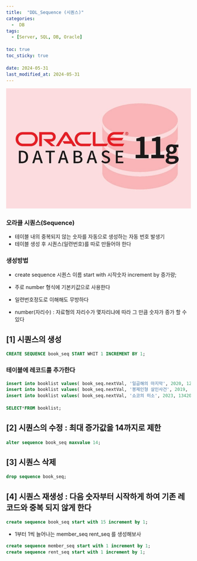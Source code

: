 ```yaml
---
title:  "DDL_Sequence (시퀀스)"
categories:
  -  DB
tags:
  - [Server, SQL, DB, Oracle]

toc: true
toc_sticky: true

date: 2024-05-31
last_modified_at: 2024-05-31
---
```


![oracle.png](/assets/images/oracle.png)

### 오라클 시퀀스(Sequence)

- 테이블 내의 중복되지 않는 숫자를 자동으로 생성하는 자동 번호 발생기
- 테이블 생성 후 시퀀스(일련번호)를 따로 만들어야 한다

### 생성방법
- create sequence 시퀀스 이름 start with 시작숫자 increment by 증가량;

- 주로 number 형식에 기본키값으로 사용한다
- 일련번호정도로 이해해도 무방하다
- number(자리수) : 자료형의 자리수가 몇자리냐에 따라 그 만큼 숫자가 증가 할 수 있다

## [1] 시퀀스의 생성
```sql
CREATE SEQUENCE book_seq START WHIT 1 INCREMENT BY 1;
```

### 테이블에 레코드를 추가한다

```sql
insert into booklist values( book_seq.nextVal, '일곱해의 마지막', 2020, 12150, 2000, 'a;;');
insert into booklist values( book_seq.nextVal, '봉제인형 살인사건', 2019, 13150, 2000, '18');
insert into booklist values( book_seq.nextVal, '쇼코의 미소', 2023, 13420, 2000, '12');

SELECT*FROM booklist;
```

## [2] 시퀀스의 수정 : 최대 증가값을 14까지로 제한

```sql
alter sequence book_seq maxvalue 14;
```

## [3] 시퀀스 삭제

```sql
drop sequence book_seq;
```

## [4] 시퀀스 재생성 : 다음 숫자부터 시작하게 하여 기존 레코드와 중복 되지 않게 한다

```sql
create sequence book_seq start with 15 increment by 1;
```

- 1부터 1씩 늘어나는 member_seq       rent_seq 를 생성해보사

```sql
create sequence member_seq start with 1 increment by 1;
create sequence rent_seq start with 1 increment by 1;
```

